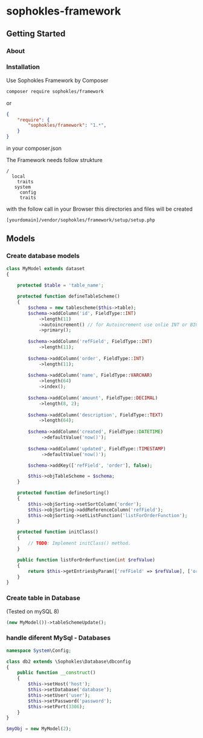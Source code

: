 # sophokles-framework

## Getting Started

### About


### Installation

Use Sophokles Framework by Composer 

```bash
composer require sophokles/framework
```
or
```json
{
    "require": {
        "sophokles/framework": "1.*",
    }
}
```
in your composer.json

The Framework needs follow strukture
```dir
/
  local
    traits
   system
     config
     traits 
``` 
with the follow call in your Browser this directories and files will be created
```url
[yourdomain]/vendor/sophokles/framework/setup/setup.php
```
## Models
### Create database models
```php
class MyModel extends dataset
{
    
    protected $table = 'table_name';

    protected function defineTableScheme()
    {
        $schema = new tablescheme($this->table);
        $schema->addColumn('id', FieldType::INT)
            ->length(11)
            ->autoincrement() // for Autoincrement use onlie INT or BIGINT
            ->primary();
            
        $schema->addColumn('refField', FieldType::INT)
            ->length(11);
            
        $schema->addColumn('order', FieldType::INT)
            ->length(11);
            
        $schema->addColumn('name', FieldType::VARCHAR)
            ->length(64)
            ->index();
            
        $schema->addColumn('amount', FieldType::DECIMAL)
            ->length(8, 2);
            
        $schema->addColumn('description', FieldType::TEXT)
            ->length(64);
            
        $schema->addColumn('created', FieldType::DATETIME)
             ->defaultValue('now()');
        
        $schema->addColumn('updated', FieldType::TIMESTAMP)
             ->defaultValue('now()');

        $schema->addKey(['refField', 'order'], false);

        $this->objTableScheme = $schema;
    }

    protected function defineSorting()
    {
        $this->objSorting->setSortColumn('order');
        $this->objSorting->addReferenceColumn('refField');
        $this->objSorting->setListFunction('listForOrderFunction');
    }

    protected function initClass()
    {
        // TODO: Implement initClass() method.
    }

    public function listForOrderFunction(int $refValue)
    {
        return $this->getEntriesbyParam(['refField' => $refValue], ['order' => 'ASC']);
    }
}
```
### Create table in Database
(Tested on mySQL 8)
```php
(new MyModel())->tableSchemeUpdate();
```

### handle diferent MySql - Databases
```php
namespace System\Config;

class db2 extends \Sophokles\Database\dbconfig
{
    public function __construct()
    {
        $this->setHost('host');
        $this->setDatabase('database');
        $this->setUser('user');
        $this->setPassword('password');
        $this->setPort(3306);
    }
}
```
```php
$myObj = new MyModel(2);
```
###
